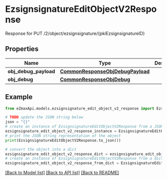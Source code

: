 # EzsignsignatureEditObjectV2Response

Response for PUT /2/object/ezsignsignature/{pkiEzsignsignatureID}

## Properties

Name | Type | Description | Notes
------------ | ------------- | ------------- | -------------
**obj_debug_payload** | [**CommonResponseObjDebugPayload**](CommonResponseObjDebugPayload.md) |  | 
**obj_debug** | [**CommonResponseObjDebug**](CommonResponseObjDebug.md) |  | [optional] 

## Example

```python
from eZmaxApi.models.ezsignsignature_edit_object_v2_response import EzsignsignatureEditObjectV2Response

# TODO update the JSON string below
json = "{}"
# create an instance of EzsignsignatureEditObjectV2Response from a JSON string
ezsignsignature_edit_object_v2_response_instance = EzsignsignatureEditObjectV2Response.from_json(json)
# print the JSON string representation of the object
print(EzsignsignatureEditObjectV2Response.to_json())

# convert the object into a dict
ezsignsignature_edit_object_v2_response_dict = ezsignsignature_edit_object_v2_response_instance.to_dict()
# create an instance of EzsignsignatureEditObjectV2Response from a dict
ezsignsignature_edit_object_v2_response_from_dict = EzsignsignatureEditObjectV2Response.from_dict(ezsignsignature_edit_object_v2_response_dict)
```
[[Back to Model list]](../README.md#documentation-for-models) [[Back to API list]](../README.md#documentation-for-api-endpoints) [[Back to README]](../README.md)


